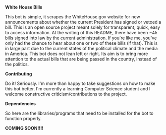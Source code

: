 **White House Bills**

This bot is simple, it scrapes the WhiteHouse.gov website for new announcements about whether the current President has signed or vetoed a bill. This is an open source project meant solely for transparent, quick, easy to access information. At the writing of this README, there have been ~45 bills signed into law by the current administration. If you're like me, you've only had the chance to hear about one or two of these bills (if that). This is in large part due to the current states of the political climate and the media in America. This bot does not lean left or right. Its aim is to bring more attention to the actual bills that are being passed in the country, instead of the politics.

**Contributing**

Do it! Seriously. I'm more than happy to take suggestions on how to make this bot better. I'm currently a learning Computer Science student and I welcome constructive criticism/contributions to the project.

**Dependencies**

So here are the libraries/programs that need to be installed for the bot to function properly.

**COMING SOON!!!!**
